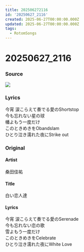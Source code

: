 ```yaml
---
title: 202506272116
id: '20250627_2116'
created: 2025-06-27T00:00:00.000Z
updated: 2025-06-27T00:00:00.000Z
tags:
  - RotomSongs
---
```

# 20250627_2116

### Source

![](https://x.com/Starlystrongest/status/1938572016791273543)

### Lyrics

今宵 涙こらえて奏でる愛のShortstop  
今も忘れない星の球  
幡よもう一度だけ  
このときめきをObandslam  
ひとり泣き濡れた夜にStrike out  

### Original

#### Artist

桑田佳祐

#### Title

白い恋人達

#### Lyrics

今宵 涙こらえて奏でる愛のSerenade  
今も忘れない恋の歌  
雪よもう一度だけ  
このときめきをCelebrate  
ひとり泣き濡れた夜にWhite Love  


